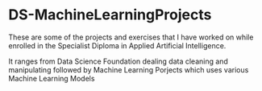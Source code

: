 # DS-MachineLearningProjects

These are some of the projects and exercises that I have worked on while enrolled in the Specialist Diploma in Applied Artificial Intelligence.

It ranges from Data Science Foundation dealing data cleaning and manipulating followed by Machine Learning Porjects which uses various Machine Learning Models
